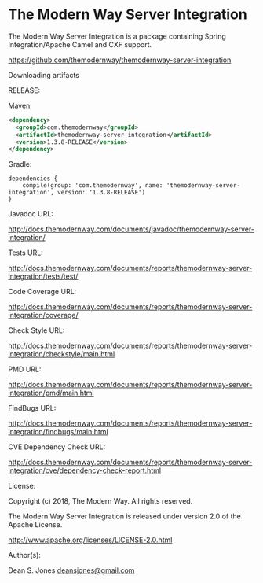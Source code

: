 The Modern Way Server Integration
======

The Modern Way Server Integration is a package containing Spring Integration/Apache Camel and CXF support.

https://github.com/themodernway/themodernway-server-integration

Downloading artifacts

RELEASE:

Maven:
```xml
<dependency>
  <groupId>com.themodernway</groupId>
  <artifactId>themodernway-server-integration</artifactId>
  <version>1.3.8-RELEASE</version>
</dependency>
```
Gradle:
```
dependencies {
    compile(group: 'com.themodernway', name: 'themodernway-server-integration', version: '1.3.8-RELEASE')
}
```
Javadoc URL:

http://docs.themodernway.com/documents/javadoc/themodernway-server-integration/

Tests URL:

http://docs.themodernway.com/documents/reports/themodernway-server-integration/tests/test/

Code Coverage URL:

http://docs.themodernway.com/documents/reports/themodernway-server-integration/coverage/

Check Style URL:

http://docs.themodernway.com/documents/reports/themodernway-server-integration/checkstyle/main.html

PMD URL:

http://docs.themodernway.com/documents/reports/themodernway-server-integration/pmd/main.html

FindBugs URL:

http://docs.themodernway.com/documents/reports/themodernway-server-integration/findbugs/main.html

CVE Dependency Check URL:

http://docs.themodernway.com/documents/reports/themodernway-server-integration/cve/dependency-check-report.html

License:

Copyright (c) 2018, The Modern Way. All rights reserved.

The Modern Way Server Integration is released under version 2.0 of the Apache License.

http://www.apache.org/licenses/LICENSE-2.0.html

Author(s):

Dean S. Jones
deansjones@gmail.com

